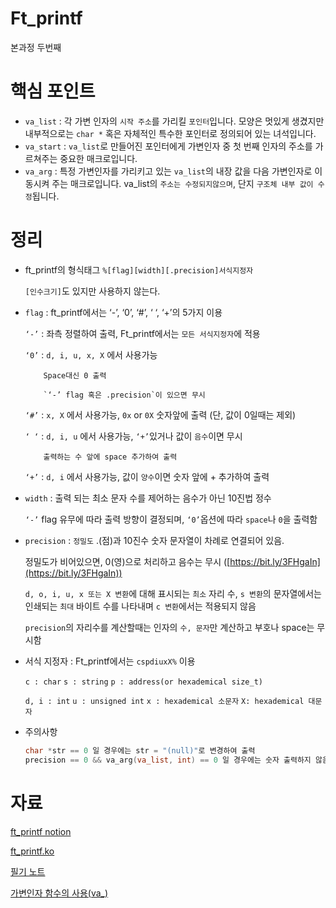 # Ft_printf

본과정 두번째

# 핵심 포인트

- `va_list` : 각 가변 인자의 `시작 주소`를 가리킬 `포인터`입니다. 모양은 멋있게 생겼지만 내부적으로는 `char *` 혹은 자체적인 특수한 포인터로 정의되어 있는 녀석입니다.
- `va_start` : `va_list`로 만들어진 포인터에게 가변인자 중 첫 번째 인자의 주소를 가르쳐주는 중요한 매크로입니다.
- `va_arg` : 특정 가변인자를 가리키고 있는 `va_list`의 내장 값을 다음 가변인자로 이동시켜 주는 매크로입니다. va_list의 `주소는 수정되지않으며`, 단지 `구조체 내부 값이 수정`됩니다.

# 정리

- ft_printf의 형식태그  `%[flag][width][.precision]서식지정자`
    
    `[인수크기]`도 있지만 사용하지 않는다.
    
- `flag`  : ft_printf에서는 ‘-’, ‘0’, ‘#’, ‘ ‘, ‘+’의 5가지 이용
    
    `‘-’` : 좌측 정렬하여 출력, Ft_printf에서는 `모든 서식지정자`에 적용
    
    `‘0’` : `d, i, u, x, X` 에서 사용가능
    
          Space대신 0 출력
    
          `‘-’ flag 혹은 .precision`이 있으면 무시 
    
     `‘#’` : `x, X` 에서 사용가능, `0x` or `0X` 숫자앞에 출력 (단, 값이 0일때는 제외)
    
     `‘ ‘` : `d, i, u` 에서 사용가능, `‘+’`있거나 값이 `음수`이면 무시
    
          출력하는 수 앞에 space 추가하여 출력
    
     `‘+’` : `d, i` 에서 사용가능, 값이 `양수`이면 숫자 앞에 + 추가하여 출력
    
- `width` : 출력 되는 최소 문자 수를 제어하는 음수가 아닌 10진법 정수
    
    `‘-’` flag 유무에 따라 출력 방향이 결정되며, `‘0’`옵션에 따라 `space`나 `0`을 출력함
    
- `precision` : `정밀도` .(점)과 10진수 숫자 문자열이 차례로 연결되어 있음.
    
    정밀도가 비어있으면, 0(영)으로 처리하고  음수는 무시 ([https://bit.ly/3FHgaIn](https://bit.ly/3FHgaIn))
    
    `d, o, i, u, x 또는 X 변환`에 대해 표시되는 `최소` 자리 수, `s 변환`의 문자열에서는 인쇄되는 `최대` 바이트 수를 나타내며 `c 변환`에서는 적용되지 않음
    
    `precision`의 자리수를 계산할때는 인자의 `수, 문자`만 계산하고 부호나 space는 무시함 
    
- 서식 지정자 : Ft_printf에서는 `cspdiuxX%` 이용
    
    `c : char`  `s : string`  `p : address(or hexademical size_t)` 
    
    `d, i : int`  `u : unsigned int`  `x : hexademical 소문자` `X: hexademical 대문자`
    
- 주의사항
    
    ```c
    char *str == 0 일 경우에는 str = "(null)"로 변경하여 출력
    precision == 0 && va_arg(va_list, int) == 0 일 경우에는 숫자 출력하지 않음
    ```
    

# 자료

[ft_printf notion](https://brassy-plate-60f.notion.site/Ft_printf-e9cbad12ba2044b997c0da07a7f33ae1)

[ft_printf.ko](https://brassy-plate-60f.notion.site/ft_printf-ko-5fd3e6d1a6dc411f92f484cf9f8e63e4)

[필기 노트](https://brassy-plate-60f.notion.site/9027ab8aa98f45fd9a130ce5b1c9ab92)

[가변인자 함수의 사용(va_)](https://jhnyang.tistory.com/293)
